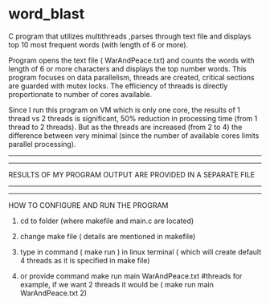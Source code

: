 # word_blast
C program that utilizes multithreads ,parses through text file and displays top 10 most frequent words (with length of 6 or more).

Program opens the text file ( WarAndPeace.txt) and counts the words with length of 6 or more characters and displays the top number words.
This program focuses on data parallelism, threads are created, critical sections are guarded with mutex locks.
The efficiency of threads is directly proportionate to number of cores available.


Since I run this program on VM which is only one core, the results of 1 thread vs 2 threads is significant, 50% reduction in processing time (from 1 thread to
2 threads).
But as the threads are increased (from 2 to 4) the difference between very minimal (since the number of available cores limits parallel processing).


**********************************************************************
**********************************************************************

RESULTS OF MY PROGRAM OUTPUT ARE PROVIDED IN A SEPARATE FILE

**********************************************************************
**********************************************************************



HOW TO CONFIGURE AND RUN THE PROGRAM

1) cd to folder (where makefile and main.c are located)

2) change make file ( details are mentioned in makefile)

3) type in command ( make run ) in linux terminal ( which will create default 4 threads as it is specified in make file)

4) or provide command make run  main  WarAndPeace.txt #threads 
   for example, if we want 2 threads it would be ( make run main WarAndPeace.txt 2)
   



